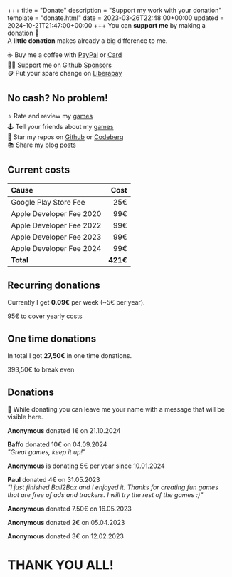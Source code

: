 +++
title = "Donate"
description = "Support my work with your donation"
template = "donate.html"
date = 2023-03-26T22:48:00+00:00
updated = 2024-10-21T21:47:00+00:00
+++
You can **support me** by making a donation 💝  
A **little donation** makes already a big difference to me.

☕ Buy me a coffee with [PayPal](https://paypal.me/simondalvai) or [Card](https://donate.stripe.com/bIYeVldg9bMl5nG5kk)  
👨‍💻 Support me on Github [Sponsors](https://github.com/sponsors/dulvui)    
🪙 Put your spare change on [Liberapay](https://liberapay.com/dulvui)  

## No cash? No problem!
⭐ Rate and review my [games](/games)  
🕹️ Tell your friends about my [games](/games)   
🌟 Star my repos on [Github](https://github.com/dulvui) or [Codeberg](https://codeberg.org/dulvui)  
📚 Share my blog [posts](/blog)  

## Current costs

| Cause                    |     Cost |
| :----------------------- | -------: |
| Google Play Store Fee    |      25€ |
| Apple Developer Fee 2020 |      99€ |
| Apple Developer Fee 2022 |      99€ |
| Apple Developer Fee 2023 |      99€ |
| Apple Developer Fee 2024 |      99€ |
| **Total**                | **421€** |

## Recurring donations
Currently I get **0.09€** per week (~5€ per year).  
<div class="progress" style="--percentage: calc(5 / 99 * 100%);"> 
    <div class="progress_text">95€ to cover yearly costs</div>
    <div class="progress_bar"></div>
</div>

## One time donations
In total I got **27,50€** in one time donations.
<div class="progress" style="--percentage: calc(27.5 / 421 * 100%);"> 
    <div class="progress_text">393,50€ to break even</div>
    <div class="progress_bar"></div>
</div>

## Donations
💌 While donating you can leave me your name with a message that will be visible here.

**Anonymous** donated 1€ on 21.10.2024  

**Baffo** donated 10€ on 04.09.2024  
*"Great games, keep it up!"*  

**Anonymous** is donating 5€ per year since 10.01.2024  

**Paul** donated 4€ on 31.05.2023  
*"I just finished Ball2Box and I enjoyed it. Thanks for creating fun games that are free of ads and trackers. I will try the rest of the games :)"*  

**Anonymous** donated 7.50€ on 16.05.2023  

**Anonymous** donated 2€ on 05.04.2023  

**Anonymous** donated 3€ on 12.02.2023  

# THANK YOU ALL!
